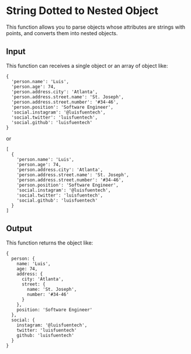 # String Dotted to Nested Object

This function allows you to parse objects whose attributes are strings with points, and converts them into nested objects.

## Input
This function can receives a single object or an array of object like:

```
{
  'person.name': 'Luis',
  'person.age': 74,
  'person.address.city': 'Atlanta',
  'person.address.street.name': 'St. Joseph',
  'person.address.street.number': '#34-46',
  'person.position': 'Software Engineer',
  'social.instagram': '@luisfuentech',
  'social.twitter': 'luisfuentech',
  'social.github': 'luisfuentech'
}
```
or

```
[ 
  {
    'person.name': 'Luis',
    'person.age': 74,
    'person.address.city': 'Atlanta',
    'person.address.street.name': 'St. Joseph',
    'person.address.street.number': '#34-46',
    'person.position': 'Software Engineer',
    'social.instagram': '@luisfuentech',
    'social.twitter': 'luisfuentech',
    'social.github': 'luisfuentech'
  }
]
```

## Output
This function returns the object like:

```
{
  person: {
    name: 'Luis',
    age: 74,
    address: {
      city: 'Atlanta',
      street: {
        name: 'St. Joseph',
        number: '#34-46'
      }
    },
    position: 'Software Engineer'
  },
  social: {
    instagram: '@luisfuentech',
    twitter: 'luisfuentech'
    github: 'luisfuentech'
  }
}
```
